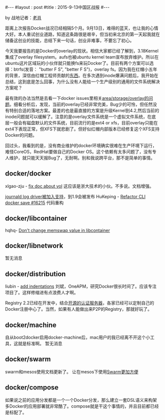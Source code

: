 #---
#layout : post
#title : 2015-9-13中国区战报
#---

by 战地记者：[老肖](https://github.com/xiaods)

距离上次报告Docker战况已经相隔5个月。9月13日，难得的蓝天，也让我的心情大好。本人重试创业道路，知道这条路很是艰辛，但当初来北京的第一天起我就在储备这创业的技能，总结下来一句话，创业非难事，不要忘了初心。

今天我要报告的是Docker的overlay的现状。相信大家都已经了解到，3.18Kernel集成了overlay filesystem。aufs也被ubuntu kernel team宣布放弃维护。所以在ubuntu这片区域玩的小伙伴就只能换fs来玩Docker了。目前有两个方案可以选择：btrfs(发音： "butter F S", "better F S")，overlay fs。因为我在红帽小五年的背景，深信由红帽工程师贡献的[东西](http://developerblog.redhat.com/2014/09/30/overview-storage-scalability-docker/)。在多次遇到inode爆满问题后，我开始在总结，这到底是怎么回事，为什么没有人能给一个生产级别的通用的文件系统解决方案呢？

最有效的办法当然是去看一下docker issues里相关[area/storage/overlay的问题](https://github.com/docker/docker/labels/area%2Fstorage%2Foverlay)。细看分析后，发现，当前的overlay已经非常完美，Bug少的可怜，但任然没有特别合适的落地方案。最差的也是最直接的方案是升级Kernel到4.2,然后当前的inode问题就可以缓解了。注意的是overlay文件系统是一个虚拟文件系统，在底层一般会有磁盘默认的文件系统，目前流行的是ext4 or xfs，目前overlay只能在ext4下表现正常，但XFS下就悲剧了。但好似红帽内部版本已经修复这个XFS支持Docker的问题。

回过头，我看到的是，没有商业维护的docker环境确实很难在生产环境下运行，难怪CoreOS，RedHat要做自己的Docker OS。这个依赖有太多问题了，没有专人维护，就只能天天报Bug了，无耐啊。别和我说跨平台，那不是简单的事情。

docker/docker
---
xlgao-zju - [fix doc about vol](https://github.com/docker/docker/pull/16100)
这应该是浙大技术的小伙。不多说。文档增强。

[journald log driver被加入支持](https://github.com/docker/docker/pull/13707)，到1.9会被发布
HuKeping - [Refactor CLI docker save #16215](https://github.com/docker/docker/pull/16215)
代码重构


docker/libcontainer
---
hqhq- [Don't change memswap value in libcontainer](https://github.com/docker/libcontainer/commit/f7c16f1d3e51e8c3da7ef70cae04b1bfe0f48e77)

docker/libnetwork
---
暂无消息

docker/distribution
---
liubin - [add indentations](https://github.com/docker/distribution/commit/e14e40b68cb68a8d72d7999b9e36ab59bfba33fb)
刘斌，OneAPM，研究Docker很长时间了。应该专注项目了。这样修缩进有点浪费人才啊。

Registry 2.2已经在开发中，结合[开源的认证服务器](https://github.com/cesanta/docker_auth)，各家已经可以定制自己的Docker注册中心了。当然，如果有人能做出来P2P的Registry，那就好玩了。


docker/machine
---
自从boot2docker启用docker-machine后，mac用户的我已经离不开这个小工具，这就是标准啊。
暂无消息

docker/swarm
---
swarm和mesos使用文档更新了。
让在mesos下使用[Swarm更加方便](https://github.com/docker/swarm/pull/1184/files)

docker/compose
---
如果说之前的应用分发都是一个一个Docker分发，那么建立一套DSL语义来构架多Docker的应用部署就非常酷了。compose就是干这个事情的，并且目前都已经是标配了。
